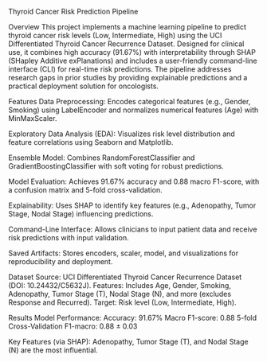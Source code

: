 Thyroid Cancer Risk Prediction Pipeline

Overview
This project implements a machine learning pipeline to predict thyroid cancer risk levels (Low, Intermediate, High) using the UCI Differentiated Thyroid Cancer Recurrence Dataset. Designed for clinical use, it combines high accuracy (91.67%) with interpretability through SHAP (SHapley Additive exPlanations) and includes a user-friendly command-line interface (CLI) for real-time risk predictions. The pipeline addresses research gaps in prior studies by providing explainable predictions and a practical deployment solution for oncologists.

Features
Data Preprocessing: Encodes categorical features (e.g., Gender, Smoking) using LabelEncoder and normalizes numerical features (Age) with MinMaxScaler.

Exploratory Data Analysis (EDA): Visualizes risk level distribution and feature correlations using Seaborn and Matplotlib.

Ensemble Model: Combines RandomForestClassifier and GradientBoostingClassifier with soft voting for robust predictions.

Model Evaluation: Achieves 91.67% accuracy and 0.88 macro F1-score, with a confusion matrix and 5-fold cross-validation.

Explainability: Uses SHAP to identify key features (e.g., Adenopathy, Tumor Stage, Nodal Stage) influencing predictions.

Command-Line Interface: Allows clinicians to input patient data and receive risk predictions with input validation.

Saved Artifacts: Stores encoders, scaler, model, and visualizations for reproducibility and deployment.


Dataset
Source: UCI Differentiated Thyroid Cancer Recurrence Dataset (DOI: 10.24432/C5632J).
Features: Includes Age, Gender, Smoking, Adenopathy, Tumor Stage (T), Nodal Stage (N), and more (excludes Response and Recurred).
Target: Risk level (Low, Intermediate, High).

Results
Model Performance:
Accuracy: 91.67%
Macro F1-score: 0.88
5-fold Cross-Validation F1-macro: 0.88 ± 0.03

Key Features (via SHAP):
Adenopathy, Tumor Stage (T), and Nodal Stage (N) are the most influential.
